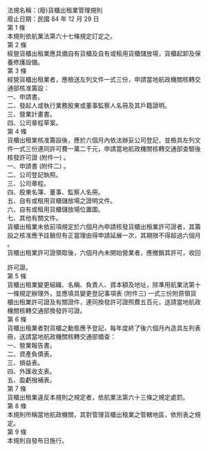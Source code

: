 法規名稱：(廢)貨櫃出租業管理規則  
廢止日期：民國 84 年 12 月 29 日  
第 1 條  
本規則依航業法第六十七條規定訂定之。  
第 2 條  
經營貨櫃出租業應具備自有貨櫃及自有或租用貨櫃儲放場，貨櫃起卸及保  
養修護設備。  
第 3 條  
經營貨櫃出租業者，應檢送左列文件一式三份，申請當地航政機關核轉交  
通部核准籌設：  
一、申請書。  
二、發起人或執行業務股東或董事監察人名冊及其戶籍證明。  
三、營業計畫書。  
四、公司章程草案。  
第 4 條  
貨櫃出租業核准籌設後，應於六個月內依法辦妥公司登記，並檢具左列文  
件一式三份連同許可費一萬二千元，申請當地航政機關核轉交通部查驗後  
核發許可證 (附件一) 。  
一、申請書 (附件二) 。  
二、公司登記執照。  
三、公司章程。  
四、股東名簿、董事、監察人名冊。  
五、自有或租用貨櫃儲放場之證明文件。  
六、自有或租用貨櫃儲放場位置圖。  
七、其他有關文件。  
貨櫃出租業未依前項規定於六個月內申請核發貨櫃出租業許可證者，其籌  
設之核准應予註銷但有正當理由得申請延展一次，其期限不得超過六個月  
。  
貨櫃出租業許可證領取後，六個月內未開始營業者，應撤銷其許可，收回  


許可證。  
第 5 條  
貨櫃出租業變更組織、名稱、負責人、資本額及地址，除準用航業法第十  
一條規定辦理外，並應填具變更登記事項表 (附件三) 一式三份附原領貨  
櫃出租業許可證及有關證件，連同換發許可證照費五百元，送請當地航政  
機關核轉交通部換發許可證。  
第 6 條  
貨櫃出租業者對貨櫃之動態應予登記，每年度終了後六個月內造具左列表  
冊，送請當地航政機關核轉交通部備查：  
一、營業報告書。  
二、資產負債表。  
三、損益表。  
四、外匯收支表。  
五、盈虧撥補表。  
第 7 條  
貨櫃出租業違反本規則之規定者，依航業法第六十三條之規定處罰。  
第 8 條  
本規則所稱當地航政機關，其對管理貨櫃出租業之管轄地區，依附表之規  
定。  
第 9 條  
本規則自發布日施行。  


